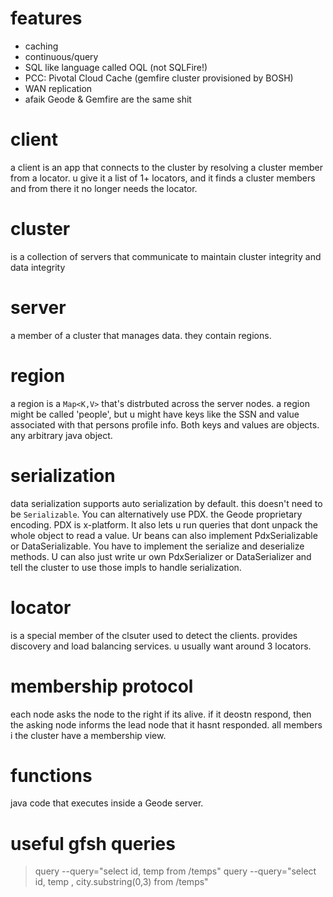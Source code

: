 # features
- caching 
- continuous/query 
- SQL like language called OQL (not SQLFire!)
- PCC: Pivotal Cloud Cache (gemfire cluster provisioned by BOSH)
- WAN replication 
- afaik Geode & Gemfire are the same shit 

# client 
a client is an app that connects to the cluster by resolving a cluster member from a locator.  u give it a list of 1+ locators, and it finds a cluster members and from there it no longer needs the locator. 

# cluster
is a collection of servers that communicate to maintain cluster integrity and data integrity 

# server 
a member of a cluster that manages data. they contain regions. 

# region 
a region is a `Map<K,V>` that's distrbuted across the server nodes. a region might be called 'people', but u might have keys like the SSN and value associated with that persons profile info. Both keys and values are objects. any arbitrary java object.

# serialization 
data serialization supports auto serialization by default. this doesn't need to be `Serializable`. You can alternatively use PDX. the Geode proprietary encoding. PDX is x-platform. It also lets u run queries that dont unpack the whole object to read a value. Ur beans can also implement PdxSerializable or DataSerializable. You have to implement the serialize and deserialize methods. U can also just write ur own PdxSerializer or DataSerializer and tell the cluster to use those impls to handle serialization.  

# locator 
is a special member of the clsuter used to detect the clients. provides discovery and load balancing services. u usually want around 3 locators.	

# membership protocol 
each node asks the node to the right if its alive. if it deostn respond, then the asking node informs the lead node that it hasnt responded. all members i the cluster have a membership view.

# functions
java code that executes inside a Geode server. 

# useful gfsh queries 
> query --query="select id, temp  from /temps"
> query --query="select id, temp , city.substring(0,3)  from /temps" 
> 
